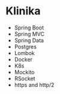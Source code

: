 # Klinika
* Spring Boot
* Spring MVC
* Spring Data
* Postgres
* Lombok
* Docker
* K8s
* Mockito
* RSocket
* https and http/2
